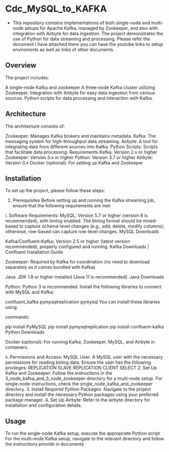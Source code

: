 # Cdc_MySQL_to_KAFKA
- This repository contains implementations of both single-node and multi-node setups for Apache Kafka, managed by Zookeeper, and also  with integration with Airbyte for data ingestion. The project demonstrates the use of Python for data streaming and processing. Please refer the document I have attached there you can have the youtube links to setup enviroments as well as links of other documents.

## Overview
The project includes:

A single-node Kafka and zookeeper 
A three-node Kafka cluster utilizing Zookeeper.
Integration with Airbyte for easy data ingestion from various sources.
Python scripts for data processing and interaction with Kafka.

## Architecture
The architecture consists of:

Zookeeper: Manages Kafka brokers and maintains metadata.
Kafka: The messaging system for high-throughput data streaming.
Airbyte: A tool for integrating data from different sources into Kafka.
Python Scripts: Scripts that facilitate data processing.
Requirements
Kafka: Version 2.x or higher
Zookeeper: Version 3.x or higher
Python: Version 3.7 or higher
Airbyte: Version 0.x
Docker (optional): For setting up Kafka and Zookeeper

## Installation
To set up the project, please follow these steps:

1. Prerequisites
Before setting up and running the Kafka streaming job, ensure that the following requirements are met:

i. Software Requirements:
MySQL: Version 5.7 or higher (version 8 is recommended), with binlog enabled. The binlog format should be mixed-based to capture schema-level changes (e.g., add, delete, modify columns); otherwise, row-based can capture row-level changes. MySQL Downloads

Kafka/Confluent-Kafka: Version 2.5 or higher (latest version recommended), properly configured and running. Kafka Downloads | Confluent Installation Guide

Zookeeper: Required by Kafka for coordination (no need to download separately as it comes bundled with Kafka).

Java: JDK 1.8 or higher installed (Java 11 is recommended). Java Downloads

Python: Python 3 is recommended. Install the following libraries to connect with MySQL and Kafka:

confluent_kafka
pymysqlreplication
pymysql
You can install these libraries using:

commands:

pip install PyMySQL
pip install pymysqlreplication
pip install confluent-kafka
Python Downloads

Docker (optional): For running Kafka, Zookeeper, MySQL, and Airbyte in containers.

ii. Permissions and Access:
MySQL User: A MySQL user with the necessary permissions for reading binlog data. Ensure the user has the following privileges:
REPLICATION SLAVE
REPLICATION CLIENT
SELECT
2. Set Up Kafka and Zookeeper:
Follow the instructions in the 3_node_kafka_and_3_node_zookeeper directory for a multi-node setup.
For single-node instructions, check the single_node_kafka_and_zookeeper directory.
3. Install Required Python Packages:
Navigate to the project directory and install the necessary Python packages using your preferred package manager.
4. Set Up Airbyte:
Refer to the airbyte directory for installation and configuration details.

## Usage
To run the single-node Kafka setup, execute the appropriate Python script
For the multi-node Kafka setup, navigate to the relevant directory and follow the instructions provide in documents
